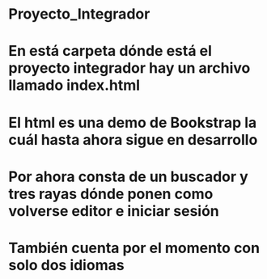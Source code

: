 # Proyecto_Integrador
# En está carpeta dónde está el proyecto integrador hay un archivo llamado index.html
# El html es una demo de Bookstrap la cuál hasta ahora sigue en desarrollo
# Por ahora consta de un buscador y tres rayas dónde ponen como volverse editor e iniciar sesión
# También cuenta por el momento con solo dos idiomas
